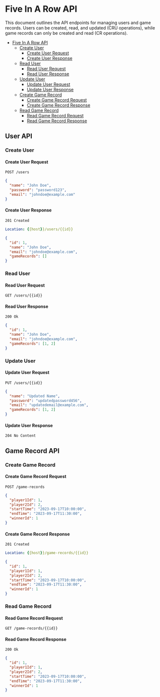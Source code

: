 # Five In A Row API

This document outlines the API endpoints for managing users and game records. Users can be created, read, and updated (CRU operations), while game records can only be created and read (CR operations).

- [Five In A Row API](#five-in-a-row-api)
  - [Create User](#create-user)
    - [Create User Request](#create-user-request)
    - [Create User Response](#create-user-response)
  - [Read User](#read-user)
    - [Read User Request](#read-user-request)
    - [Read User Response](#read-user-response)
  - [Update User](#update-user)
    - [Update User Request](#update-user-request)
    - [Update User Response](#update-user-response)
  - [Create Game Record](#create-game-record)
    - [Create Game Record Request](#create-game-record-request)
    - [Create Game Record Response](#create-game-record-response)
  - [Read Game Record](#read-game-record)
    - [Read Game Record Request](#read-game-record-request)
    - [Read Game Record Response](#read-game-record-response)

## User API

### Create User

#### Create User Request

```http
POST /users
```

```json
{
  "name": "John Doe",
  "password": "password123",
  "email": "johndoe@example.com"
}
```

#### Create User Response

```http
201 Created
```

```yml
Location: {{host}}/users/{{id}}
```

```json
{
  "id": 1,
  "name": "John Doe",
  "email": "johndoe@example.com",
  "gameRecords": []
}
```

### Read User

#### Read User Request

```http
GET /users/{{id}}
```

#### Read User Response

```http
200 Ok
```

```json
{
  "id": 1,
  "name": "John Doe",
  "email": "johndoe@example.com",
  "gameRecords": [1, 2]
}
```

### Update User

#### Update User Request

```http
PUT /users/{{id}}
```

```json
{
  "name": "Updated Name",
  "password": "updatedpassword456",
  "email": "updatedemail@example.com",
  "gameRecords": [1, 2]
}
```

#### Update User Response

```http
204 No Content
```

## Game Record API

### Create Game Record

#### Create Game Record Request

```http
POST /game-records
```

```json
{
  "player1Id": 1,
  "player2Id": 2,
  "startTime": "2023-09-17T10:00:00",
  "endTime": "2023-09-17T11:30:00",
  "winnerId": 1
}
```

#### Create Game Record Response

```http
201 Created
```

```yml
Location: {{host}}/game-records/{{id}}
```

```json
{
  "id": 1,
  "player1Id": 1,
  "player2Id": 2,
  "startTime": "2023-09-17T10:00:00",
  "endTime": "2023-09-17T11:30:00",
  "winnerId": 1
}
```

### Read Game Record

#### Read Game Record Request

```http
GET /game-records/{{id}}
```

#### Read Game Record Response

```http
200 Ok
```

```json
{
  "id": 1,
  "player1Id": 1,
  "player2Id": 2,
  "startTime": "2023-09-17T10:00:00",
  "endTime": "2023-09-17T11:30:00",
  "winnerId": 1
}
```
